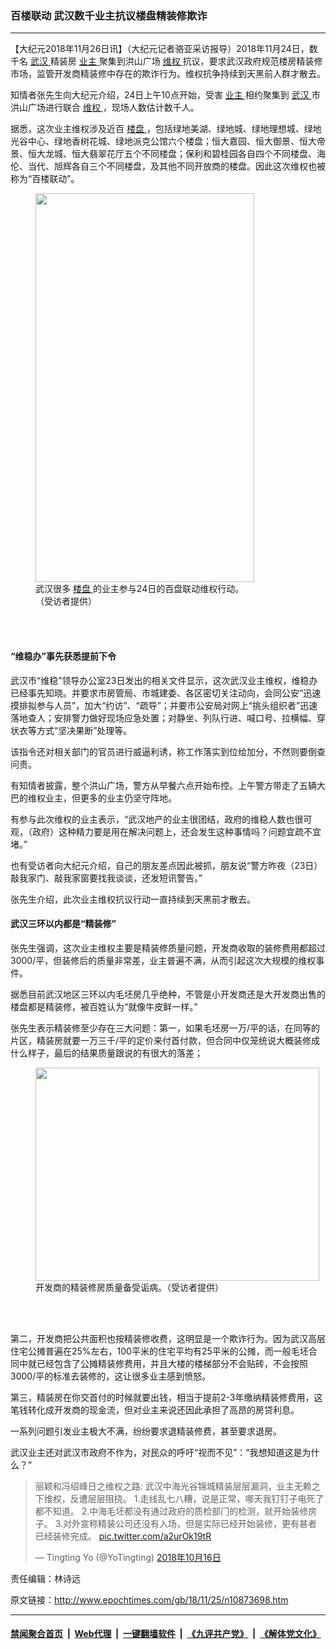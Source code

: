 ### 百楼联动 武汉数千业主抗议楼盘精装修欺诈
------------------------

<p>
 【大纪元2018年11月26日讯】（大纪元记者骆亚采访报导）2018年11月24日，数千名
 <a href="http://www.epochtimes.com/gb/tag/%E6%AD%A6%E6%B1%89.html">
  武汉
 </a>
 精装房
 <a href="http://www.epochtimes.com/gb/tag/%E4%B8%9A%E4%B8%BB.html">
  业主
 </a>
 聚集到洪山广场
 <a href="http://www.epochtimes.com/gb/tag/%E7%BB%B4%E6%9D%83.html">
  维权
 </a>
 抗议，要求武汉政府规范楼房精装修市场，监管开发商精装修中存在的欺诈行为。维权抗争持续到天黑前人群才散去。
</p>
<p>
 知情者张先生向大纪元介绍，24日上午10点开始，受害
 <a href="http://www.epochtimes.com/gb/tag/%E4%B8%9A%E4%B8%BB.html">
  业主
 </a>
 相约聚集到
 <a href="http://www.epochtimes.com/gb/tag/%E6%AD%A6%E6%B1%89.html">
  武汉
 </a>
 市洪山广场进行联合
 <a href="http://www.epochtimes.com/gb/tag/%E7%BB%B4%E6%9D%83.html">
  维权
 </a>
 ，现场人数估计数千人。
</p>
<p>
 据悉，这次业主维权涉及近百
 <a href="http://www.epochtimes.com/gb/tag/%E6%A5%BC%E7%9B%98.html">
  楼盘
 </a>
 ，包括绿地美湖、绿地城、绿地理想城、绿地光谷中心、绿地香树花城、绿地派克公馆六个楼盘；恒大嘉园、恒大御景、恒大帝景、恒大龙城、恒大翡翠花厅五个不同楼盘；保利和碧桂园各自四个不同楼盘、海伦、当代、旭辉各自三个不同楼盘，及其他不同开放商的楼盘。因此这次维权也被称为“百楼联动”。
</p>
<figure class="wp-caption aligncenter" id="attachment_10873725" style="width: 350px">
 <a href="http://i.epochtimes.com/assets/uploads/2018/11/5d740662f3e1dd7c26354bce59441698.jpg">
  <img alt="" class=" wp-image-10873725" height="622" src="http://i.epochtimes.com/assets/uploads/2018/11/5d740662f3e1dd7c26354bce59441698.jpg" width="350"/>
 </a>
 <br/><figcaption class="wp-caption-text">
  武汉很多
  <a href="http://www.epochtimes.com/gb/tag/%E6%A5%BC%E7%9B%98.html">
   楼盘
  </a>
  的业主参与24日的百盘联动维权行动。（受访者提供）
 </figcaption><br/>
</figure><br/>
<link href="//www.youmaker.com/css/api2.css" media="all" rel="stylesheet" target="_blank" type="text/css"/>
<div class="video_fit_container">
</div>
<h4>
 “维稳办”事先获悉提前下令
</h4>
<p>
 武汉市“维稳”领导办公室23日发出的相关文件显示，这次武汉业主维权，维稳办已经事先知晓。并要求市房管局、市城建委、各区密切关注动向，会同公安“迅速摸排拟参与人员”，加大“约访”、“疏导”；并要市公安局对网上“挑头组织者”迅速落地查人；安排警力做好现场应急处置；对静坐、列队行进、喊口号、拉横幅、穿状衣等方式“坚决果断”处理等。
</p>
<p>
 该指令还对相关部门的官员进行威逼利诱，称工作落实到位给加分，不然则要倒查问责。
</p>
<p>
 有知情者披露，整个洪山广场，警方从早餐六点开始布控。上午警方带走了五辆大巴的维权业主，但更多的业主仍坚守阵地。
</p>
<p>
 有参与此次维权的业主表示，“武汉地产的业主很团结，政府的维稳人数也很可观，（政府）这种精力要是用在解决问题上，还会发生这种事情吗？问题宜疏不宜堵。”
</p>
<p>
 也有受访者向大纪元介绍，自己的朋友差点因此被抓，朋友说“警方昨夜（23日）敲我家门、敲我家窗要找我谈谈，还发短讯警告。”
</p>
<p>
 张先生介绍，此次业主维权抗议行动一直持续到天黑前才散去。
</p>
<h4>
 武汉三环以内都是“精装修”
</h4>
<p>
 张先生强调，这次业主维权主要是精装修质量问题，开发商收取的装修费用都超过3000/平，但装修后的质量非常差，业主普遍不满，从而引起这次大规模的维权事件。
</p>
<p>
 据悉目前武汉地区三环以内毛坯房几乎绝种，不管是小开发商还是大开发商出售的楼盘都是精装修，被百姓认为“就像牛皮鲜一样。”
</p>
<p>
 张先生表示精装修至少存在三大问题：第一，如果毛坯房一万/平的话，在同等的片区，精装房就要一万三千/平的定价来付首付款，但合同中仅笼统说大概装修成什么样子，最后的结果质量跟说的有很大的落差；
</p>
<figure class="wp-caption aligncenter" id="attachment_10873734" style="width: 454px">
 <a href="http://i.epochtimes.com/assets/uploads/2018/11/c042d4448bccfff8c19ca41c6ae510df.jpg">
  <img alt="" class=" wp-image-10873734" height="341" src="http://i.epochtimes.com/assets/uploads/2018/11/c042d4448bccfff8c19ca41c6ae510df.jpg" width="454"/>
 </a>
 <br/><figcaption class="wp-caption-text">
  开发商的精装修房质量备受诟病。（受访者提供）
 </figcaption><br/>
</figure><br/>
<p>
 第二，开发商把公共面积也按精装修收费，这明显是一个欺诈行为。因为武汉高层住宅公摊普遍在25%左右，100平米的住宅平均有25平米的公摊，而一般毛坯合同中就已经包含了公摊精装修费用，并且大楼的楼梯部分不会贴砖，不会按照3000/平的标准去装修的，这让很多业主感到愤怒。
</p>
<p>
 第三，精装房在你交首付的时候就要出钱，相当于提前2-3年缴纳精装修费用，这笔钱转化成开发商的现金流，但对业主来说还因此承担了高昂的房贷利息。
</p>
<p>
 一系列问题引发业主极大不满，纷纷要求退精装修费，甚至要求退房。
</p>
<p>
 武汉业主还对武汉市政府不作为，对民众的呼吁“视而不见”：“我想知道这是为什么？”
</p>
<blockquote class="twitter-tweet" data-lang="zh-cn">
 <p dir="ltr" lang="zh">
  丽颖和冯绍峰日之维权之路: 武汉中海光谷锦城精装层层漏洞，业主无赖之下维权，反遭层层阻挠。 1.走线乱七八糟，说是正常，哪天我钉钉子电死了都不知道。 2.中海毛坯都没有通过政府的质检部门的检测，就开始装修房子。 3.对外宣称精装公司还没有入场，但是实际已经开始装修，更有甚者已经装修完成。
  <a href="https://t.co/a2urOk19tR">
   pic.twitter.com/a2urOk19tR
  </a>
 </p>
 <p>
  — Tingting Yo (@YoTingting)
  <a href="https://twitter.com/YoTingting/status/1052083034202071040?ref_src=twsrc%5Etfw">
   2018年10月16日
  </a>
 </p>
</blockquote>
<p>
</p>
<p>
 责任编辑：林诗远
</p>

原文链接：http://www.epochtimes.com/gb/18/11/25/n10873698.htm


------------------------
#### [禁闻聚合首页](https://github.com/gfw-breaker/banned-news/blob/master/README.md) &nbsp;|&nbsp; [Web代理](https://github.com/gfw-breaker/open-proxy/blob/master/README.md) &nbsp;|&nbsp; [一键翻墙软件](https://github.com/gfw-breaker/nogfw/blob/master/README.md) &nbsp;|&nbsp; [《九评共产党》](https://github.com/gfw-breaker/9ping.md/blob/master/README.md#九评之一评共产党是什么) &nbsp;|&nbsp; [《解体党文化》](https://github.com/gfw-breaker/jtdwh.md/blob/master/README.md#绪论)